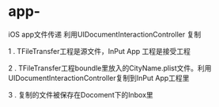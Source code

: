# app-
iOS app文件传递 
利用UIDocumentInteractionController 复制

1 . TFileTransfer工程是源文件，InPut App 工程是接受工程

2 . TFileTransfer工程boundle里放入的CityName.plist文件。利用UIDocumentInteractionController复制到InPut App工程里

3 . 复制的文件被保存在Docoment下的Inbox里
